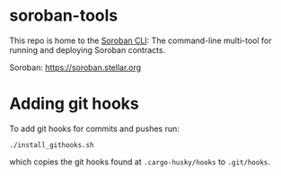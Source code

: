 # soroban-tools

This repo is home to the [Soroban CLI](https://github.com/stellar/soroban-tools/tree/main/cmd/soroban-cli): The command-line multi-tool for running and deploying Soroban contracts.

Soroban: https://soroban.stellar.org

# Adding git hooks

To add git hooks for commits and pushes run:

```
./install_githooks.sh
```

which copies the git hooks found at `.cargo-husky/hooks` to `.git/hooks`.